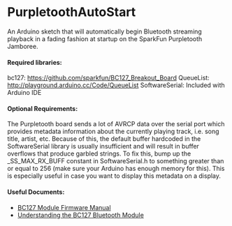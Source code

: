 PurpletoothAutoStart
====================

An Arduino sketch that will automatically begin Bluetooth streaming playback in a fading fashion at startup on the SparkFun Purpletooth Jamboree.

#### Required libraries:
bc127: https://github.com/sparkfun/BC127_Breakout_Board
QueueList: http://playground.arduino.cc/Code/QueueList
SoftwareSerial: Included with Arduino IDE

#### Optional Requirements:
The Purpletooth board sends a lot of AVRCP data over the serial port which provides metadata information about the currently playing track, i.e. song title, artist, etc. Because of this, the default buffer hardcoded in the SoftwareSerial library is usually insufficient and will result in buffer overflows that produce garbled strings. To fix this, bump up the _SS_MAX_RX_BUFF constant in SoftwareSerial.h to something greater than or equal to 256 (make sure your Arduino has enough memory for this). This is especially useful in case you want to display this metadata on a display.

#### Useful Documents:
* [BC127 Module Firmware Manual](http://dlnmh9ip6v2uc.cloudfront.net/datasheets/Wireless/Bluetooth/Melody_5.0_Manual-RevD-RC10-Release.pdf)
* [Understanding the BC127 Bluetooth Module](https://learn.sparkfun.com/tutorials/understanding-the-bc127-bluetooth-module/arduino-library?_ga=1.261420174.265801078.1423708522)
